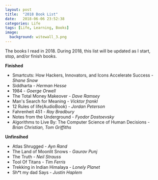 ```yaml
---
layout: post
title:  "2018 Book List"
date:   2018-06-06 23:52:38
categories: Life
tags: [Life, Learning, Books]
image:
  background: witewall_3.png
---
```

The books I read in 2018. During 2018, this list will be updated as I start, stop, and/or finish books.


**Finished**
- Smartcuts: How Hackers, Innovators, and Icons Accelerate Success - _Shane Snow_
- Siddharta - _Herman Hesse_
- 1984 - _Goerge Orwell_
- The Total Money Makeover - _Dave Ramsey_
- Man's Search for Meaning - _Vicktor frankl_
- 12 Rules of life(AudioBook) - _Jordan Peterson_
- Fahrenheit 451 - _Ray Bradbury_
- Notes from the Underground - _Fyodor Dostoevsky_
- Algorithms to Live By: The Computer Science of Human Decisions - _Brian Christian, Tom Griffiths_

**Unfinsihed**
- Atlas Shrugged - _Ayn Rand_
- The Land of Moonlit Snows - _Gaurav Punj_
- The Truth - _Neil Strauss_
- Tool Of Titans - _Tim Ferris_
- Trekking in Indian Himalaya - _Lonely Planet_
- Sh*t my dad Says - _Justin Haplem_
